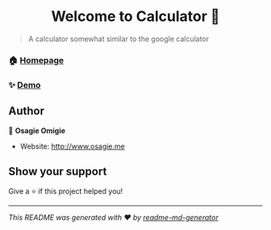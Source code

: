 <h1 align="center">Welcome to Calculator 👋</h1>
<p>
</p>

> A calculator somewhat similar to the google calculator

### 🏠 [Homepage](http://www.osagie.me/calculator/)

### ✨ [Demo](http://www.osagie.me/calculator/)

## Author

👤 **Osagie Omigie**

* Website: http://www.osagie.me

## Show your support

Give a ⭐️ if this project helped you!

***
_This README was generated with ❤️ by [readme-md-generator](https://github.com/kefranabg/readme-md-generator)_